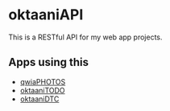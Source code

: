 # oktaaniAPI

This is a RESTful API for my web app projects.

## Apps using this

- [qwiaPHOTOS](https://github.com/Epikle/qwia-photos)
- [oktaaniTODO](https://github.com/Epikle/oktaani-todo)
- [oktaaniDTC](https://github.com/Epikle/oktaani-dtc)
